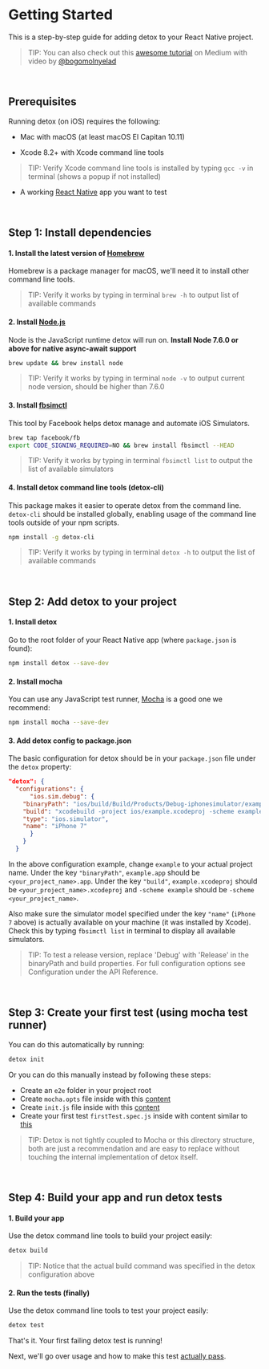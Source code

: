 # Getting Started

This is a step-by-step guide for adding detox to your React Native project.

> TIP: You can also check out this [awesome tutorial](https://medium.com/@bogomolnyelad/how-to-test-your-react-native-app-like-a-real-user-ecfc72e9b6bc) on Medium with video by [@bogomolnyelad](https://medium.com/@bogomolnyelad)

<br>

## Prerequisites

Running detox (on iOS) requires the following:

* Mac with macOS (at least macOS El Capitan 10.11)

* Xcode 8.2+ with Xcode command line tools
> TIP: Verify Xcode command line tools is installed by typing `gcc -v` in terminal (shows a popup if not installed)

* A working [React Native](https://facebook.github.io/react-native/docs/getting-started.html) app you want to test

<br>

## Step 1: Install dependencies

#### 1. Install the latest version of [Homebrew](http://brew.sh)

Homebrew is a package manager for macOS, we'll need it to install other command line tools.

> TIP: Verify it works by typing in terminal `brew -h` to output list of available commands

#### 2. Install [Node.js](https://nodejs.org/en/)

Node is the JavaScript runtime detox will run on. **Install Node 7.6.0 or above for native async-await support**
	
 ```sh
 brew update && brew install node 
 ```

> TIP: Verify it works by typing in terminal `node -v` to output current node version, should be higher than 7.6.0

#### 3. Install [fbsimctl](https://github.com/facebook/FBSimulatorControl/tree/master/fbsimctl)

This tool by Facebook helps detox manage and automate iOS Simulators.

 ```sh 
 brew tap facebook/fb
 export CODE_SIGNING_REQUIRED=NO && brew install fbsimctl --HEAD
 ```
	 
> TIP: Verify it works by typing in terminal `fbsimctl list` to output the list of available simulators
	 
#### 4. Install detox command line tools (detox-cli)

This package makes it easier to operate detox from the command line. `detox-cli` should be installed globally, enabling usage of the command line tools outside of your npm scripts.

  ```sh
  npm install -g detox-cli
  ```
> TIP: Verify it works by typing in terminal `detox -h` to output the list of available commands

<br>

## Step 2: Add detox to your project

#### 1. Install detox

Go to the root folder of your React Native app (where `package.json` is found):

```sh
npm install detox --save-dev
```

#### 2. Install mocha

You can use any JavaScript test runner, [Mocha](https://mochajs.org/) is a good one we recommend:

```sh
npm install mocha --save-dev
``` 

#### 3. Add detox config to package.json

The basic configuration for detox should be in your `package.json` file under the `detox` property:
	
```json
"detox": {
  "configurations": {
      "ios.sim.debug": {
	"binaryPath": "ios/build/Build/Products/Debug-iphonesimulator/example.app",
	"build": "xcodebuild -project ios/example.xcodeproj -scheme example -configuration Debug -sdk iphonesimulator -derivedDataPath ios/build",
	"type": "ios.simulator",
	"name": "iPhone 7"
      }
    } 
  }
```
	
In the above configuration example, change `example` to your actual project name. Under the key `"binaryPath"`, `example.app` should be `<your_project_name>.app`. Under the key `"build"`, `example.xcodeproj` should be `<your_project_name>.xcodeproj` and `-scheme example` should be `-scheme <your_project_name>`.

Also make sure the simulator model specified under the key `"name"` (`iPhone 7` above) is actually available on your machine (it was installed by Xcode). Check this by typing `fbsimctl list` in terminal to display all available simulators.

> TIP: To test a release version, replace 'Debug' with 'Release' in the binaryPath and build properties. For full configuration options see Configuration under the API Reference.

<br>

## Step 3: Create your first test (using mocha test runner)

You can do this automatically by running:

```sh
detox init
```

Or you can do this manually instead by following these steps:

* Create an `e2e` folder in your project root
* Create `mocha.opts` file inside with this [content](/examples/demo-react-native/e2e/mocha.opts)
* Create `init.js` file inside with this [content](/examples/demo-react-native/e2e/init.js)
* Create your first test `firstTest.spec.js` inside with content similar to [this](/examples/demo-react-native/e2e/example.spec.js)

> TIP: Detox is not tightly coupled to Mocha or this directory structure, both are just a recommendation and are easy to replace without touching the internal implementation of detox itself.

<br>

## Step 4: Build your app and run detox tests

#### 1. Build your app

Use the detox command line tools to build your project easily:

```sh
detox build
```

> TIP: Notice that the actual build command was specified in the detox configuration above

#### 2. Run the tests (finally)

Use the detox command line tools to test your project easily:

```sh
detox test
```

That's it. Your first failing detox test is running! 

Next, we'll go over usage and how to make this test [actually pass](Introduction.WritingFirstTest.md).
